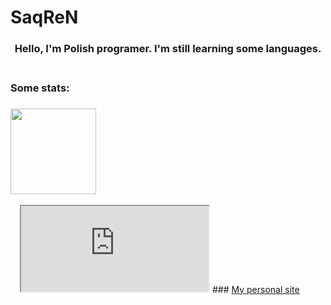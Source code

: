 ### <h1>SaqReN</h1>
### <p style="text-align:center;">Hello, I'm Polish programer. I'm still learning some languages.</p>
### <br/>Some stats:
### <img height="137.3px" src="https://github-readme-stats.vercel.app/api?username=s4qren&hide_title=true&hide_border=true&theme=cobalt&show_icons=true&include_all_commits=true&&line_height=21"/>
<iframe height="137.3px" src="https://github-readme-stats.vercel.app/api?username=s4qren&hide_title=true&hide_border=true&theme=cobalt&show_icons=true&include_all_commits=true&&line_height=21"></iframe>
### <img height=15px width=15px style="float:left" src="https://yt3.ggpht.com/1s4xyOZEeIztd3E1v9yR71-pfILyc0vXttcurrc9d5KGr7bM8yyqRO-W2Oo0RvYPTldAyd8RKg=s88-c-k-c0x00ffffff-no-rj"/> <a href="https://saqren.ga">My personal site</a>
</div>
